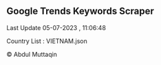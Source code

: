 

## Google Trends Keywords Scraper 
 
Last Update 05-07-2023 , 11:06:48

Country List :
VIETNAM.json



© Abdul Muttaqin 
